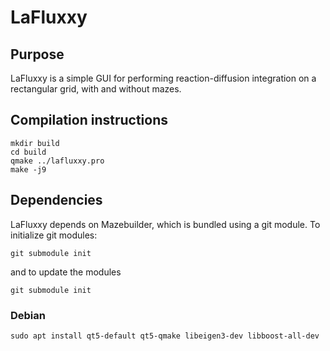 # LaFluxxy

## Purpose
LaFluxxy is a simple GUI for performing reaction-diffusion integration on a rectangular grid, with and without mazes.

## Compilation instructions
```
mkdir build
cd build
qmake ../lafluxxy.pro
make -j9
```
## Dependencies

LaFluxxy depends on Mazebuilder, which is bundled using a git module. To initialize git modules:
```
git submodule init
```

and to update the modules
```
git submodule init
```

### Debian
```
sudo apt install qt5-default qt5-qmake libeigen3-dev libboost-all-dev
```
